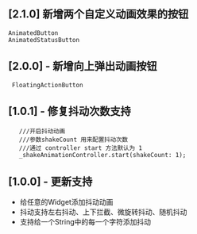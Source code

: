 
## [2.1.0] 新增两个自定义动画效果的按钮

   ```
   AnimatedButton
   AnimatedStatusButton
   ```

## [2.0.0] - 新增向上弹出动画按钮
  ```
   FloatingActionButton
  ```

## [1.0.1] - 修复抖动次数支持
  ```
     ///开启抖动动画
     ///参数shakeCount 用来配置抖动次数
     ///通过 controller start 方法默认为 1
     _shakeAnimationController.start(shakeCount: 1);
  ```

## [1.0.0] - 更新支持

* 给任意的Widget添加抖动动画
* 抖动支持左右抖动、上下拦截、微旋转抖动、随机抖动
* 支持给一个String中的每一个字符添加抖动
